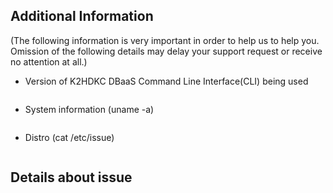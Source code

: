 ## Additional Information
(The following information is very important in order to help us to help you. Omission of the following details may delay your support request or receive no attention at all.)

- Version of K2HDKC DBaaS Command Line Interface(CLI) being used
 ```
 ```

- System information (uname -a)
 ```
 ```

- Distro (cat /etc/issue)
 ```
 ```

## Details about issue


